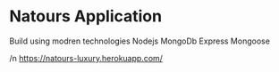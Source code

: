 # Natours Application

Build using modren technologies
Nodejs
MongoDb
Express
Mongoose

/n https://natours-luxury.herokuapp.com/
